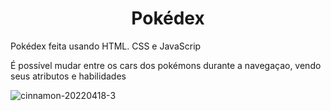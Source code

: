 <h1 align="center">Pokédex </h1>
<p>Pokédex feita usando HTML. CSS e JavaScrip</p>
<p>É possível mudar entre os cars dos pokémons durante a navegaçao, vendo seus atributos e habilidades</p>

![cinnamon-20220418-3](https://user-images.githubusercontent.com/90011243/163855653-627d6ccc-4031-4547-9846-3303639f710c.gif)
